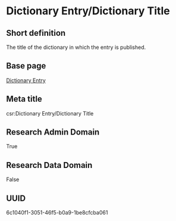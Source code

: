 # Dictionary Entry/Dictionary Title
## Short definition
The title of the dictionary in which the entry is published.
## Base page
[Dictionary Entry](../../Objects/Dictionary%20Entry.md)
## Meta title
csr:Dictionary Entry/Dictionary Title
## Research Admin Domain
True
## Research Data Domain
False
## UUID
6c1040f1-3051-46f5-b0a9-1be8cfcba061
